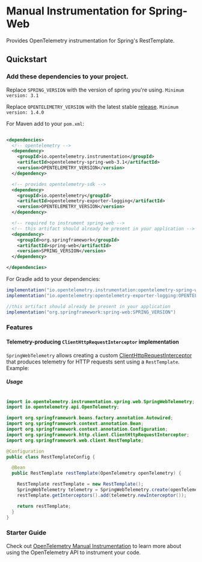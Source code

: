 # Manual Instrumentation for Spring-Web

Provides OpenTelemetry instrumentation for Spring's RestTemplate.

## Quickstart

### Add these dependencies to your project.

Replace `SPRING_VERSION` with the version of spring you're using.
`Minimum version: 3.1`

Replace `OPENTELEMETRY_VERSION` with the latest
stable [release](https://mvnrepository.com/artifact/io.opentelemetry).
`Minimum version: 1.4.0`

For Maven add to your `pom.xml`:

```xml

<dependencies>
  <!-- opentelemetry -->
  <dependency>
    <groupId>io.opentelemetry.instrumentation</groupId>
    <artifactId>opentelemetry-spring-web-3.1</artifactId>
    <version>OPENTELEMETRY_VERSION</version>
  </dependency>

  <!-- provides opentelemetry-sdk -->
  <dependency>
    <groupId>io.opentelemetry</groupId>
    <artifactId>opentelemetry-exporter-logging</artifactId>
    <version>OPENTELEMETRY_VERSION</version>
  </dependency>

  <!-- required to instrument spring-web -->
  <!-- this artifact should already be present in your application -->
  <dependency>
    <groupId>org.springframework</groupId>
    <artifactId>spring-web</artifactId>
    <version>SPRING_VERSION</version>
  </dependency>

</dependencies>
```

For Gradle add to your dependencies:

```groovy
implementation("io.opentelemetry.instrumentation:opentelemetry-spring-web-3.1:OPENTELEMETRY_VERSION")
implementation("io.opentelemetry:opentelemetry-exporter-logging:OPENTELEMETRY_VERSION")

//this artifact should already be present in your application
implementation("org.springframework:spring-web:SPRING_VERSION")
```

### Features

#### Telemetry-producing `ClientHttpRequestInterceptor` implementation

`SpringWebTelemetry` allows creating a
custom [ClientHttpRequestInterceptor](https://docs.spring.io/spring/docs/current/javadoc-api/org/springframework/http/client/ClientHttpRequestInterceptor.html)
that produces telemetry for HTTP requests sent using a `RestTemplate`. Example:

##### Usage

```java

import io.opentelemetry.instrumentation.spring.web.SpringWebTelemetry;
import io.opentelemetry.api.OpenTelemetry;

import org.springframework.beans.factory.annotation.Autowired;
import org.springframework.context.annotation.Bean;
import org.springframework.context.annotation.Configuration;
import org.springframework.http.client.ClientHttpRequestInterceptor;
import org.springframework.web.client.RestTemplate;

@Configuration
public class RestTemplateConfig {

  @Bean
  public RestTemplate restTemplate(OpenTelemetry openTelemetry) {

    RestTemplate restTemplate = new RestTemplate();
    SpringWebTelemetry telemetry = SpringWebTelemetry.create(openTelemetry);
    restTemplate.getInterceptors().add(telemetry.newInterceptor());

    return restTemplate;
  }
}
```

### Starter Guide

Check out [OpenTelemetry Manual Instrumentation](https://opentelemetry.io/docs/instrumentation/java/manual/) to learn more about
using the OpenTelemetry API to instrument your code.
